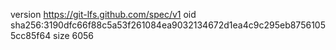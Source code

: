 version https://git-lfs.github.com/spec/v1
oid sha256:3190dfc66f88c5a53f261084ea9032134672d1ea4c9c295eb87561055cc85f64
size 6056
